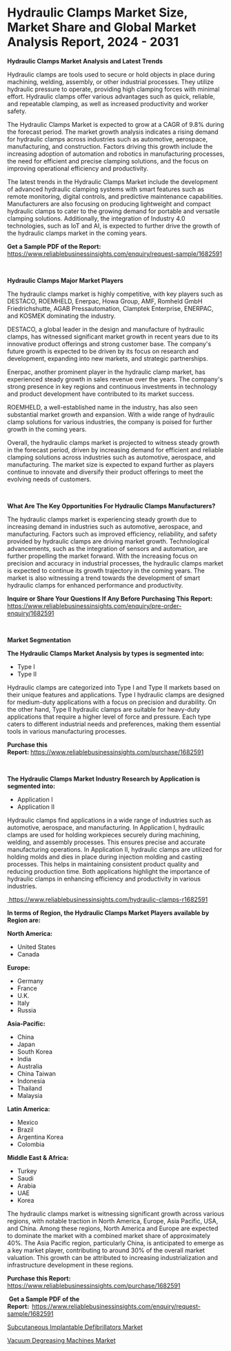 <p><h1>Hydraulic Clamps Market Size, Market Share and Global Market Analysis Report, 2024 - 2031</h1></p><p><strong>Hydraulic Clamps Market Analysis and Latest Trends</strong></p>
<p><p>Hydraulic clamps are tools used to secure or hold objects in place during machining, welding, assembly, or other industrial processes. They utilize hydraulic pressure to operate, providing high clamping forces with minimal effort. Hydraulic clamps offer various advantages such as quick, reliable, and repeatable clamping, as well as increased productivity and worker safety.</p><p>The Hydraulic Clamps Market is expected to grow at a CAGR of 9.8% during the forecast period. The market growth analysis indicates a rising demand for hydraulic clamps across industries such as automotive, aerospace, manufacturing, and construction. Factors driving this growth include the increasing adoption of automation and robotics in manufacturing processes, the need for efficient and precise clamping solutions, and the focus on improving operational efficiency and productivity.</p><p>The latest trends in the Hydraulic Clamps Market include the development of advanced hydraulic clamping systems with smart features such as remote monitoring, digital controls, and predictive maintenance capabilities. Manufacturers are also focusing on producing lightweight and compact hydraulic clamps to cater to the growing demand for portable and versatile clamping solutions. Additionally, the integration of Industry 4.0 technologies, such as IoT and AI, is expected to further drive the growth of the hydraulic clamps market in the coming years.</p></p>
<p><strong>Get a Sample PDF of the Report:&nbsp;</strong> <a href="https://www.reliablebusinessinsights.com/enquiry/request-sample/1682591">https://www.reliablebusinessinsights.com/enquiry/request-sample/1682591</a></p>
<p>&nbsp;</p>
<p><strong>Hydraulic Clamps Major Market Players</strong></p>
<p><p>The hydraulic clamps market is highly competitive, with key players such as DESTACO, ROEMHELD, Enerpac, Howa Group, AMF, Romheld GmbH Friedrichshutte, AGAB Pressautomation, Clamptek Enterprise, ENERPAC, and KOSMEK dominating the industry.</p><p>DESTACO, a global leader in the design and manufacture of hydraulic clamps, has witnessed significant market growth in recent years due to its innovative product offerings and strong customer base. The company's future growth is expected to be driven by its focus on research and development, expanding into new markets, and strategic partnerships.</p><p>Enerpac, another prominent player in the hydraulic clamp market, has experienced steady growth in sales revenue over the years. The company's strong presence in key regions and continuous investments in technology and product development have contributed to its market success.</p><p>ROEMHELD, a well-established name in the industry, has also seen substantial market growth and expansion. With a wide range of hydraulic clamp solutions for various industries, the company is poised for further growth in the coming years.</p><p>Overall, the hydraulic clamps market is projected to witness steady growth in the forecast period, driven by increasing demand for efficient and reliable clamping solutions across industries such as automotive, aerospace, and manufacturing. The market size is expected to expand further as players continue to innovate and diversify their product offerings to meet the evolving needs of customers.</p></p>
<p>&nbsp;</p>
<p><strong>What Are The Key Opportunities For Hydraulic Clamps Manufacturers?</strong></p>
<p><p>The hydraulic clamps market is experiencing steady growth due to increasing demand in industries such as automotive, aerospace, and manufacturing. Factors such as improved efficiency, reliability, and safety provided by hydraulic clamps are driving market growth. Technological advancements, such as the integration of sensors and automation, are further propelling the market forward. With the increasing focus on precision and accuracy in industrial processes, the hydraulic clamps market is expected to continue its growth trajectory in the coming years. The market is also witnessing a trend towards the development of smart hydraulic clamps for enhanced performance and productivity.</p></p>
<p><strong>Inquire or Share Your Questions If Any Before Purchasing This Report:</strong> <a href="https://www.reliablebusinessinsights.com/enquiry/pre-order-enquiry/1682591">https://www.reliablebusinessinsights.com/enquiry/pre-order-enquiry/1682591</a></p>
<p>&nbsp;</p>
<p><strong>Market Segmentation</strong></p>
<p><strong>The Hydraulic Clamps Market Analysis by types is segmented into:</strong></p>
<p><ul><li>Type I</li><li>Type II</li></ul></p>
<p><p>Hydraulic clamps are categorized into Type I and Type II markets based on their unique features and applications. Type I hydraulic clamps are designed for medium-duty applications with a focus on precision and durability. On the other hand, Type II hydraulic clamps are suitable for heavy-duty applications that require a higher level of force and pressure. Each type caters to different industrial needs and preferences, making them essential tools in various manufacturing processes.</p></p>
<p><strong>Purchase this Report:&nbsp;</strong><a href="https://www.reliablebusinessinsights.com/purchase/1682591">https://www.reliablebusinessinsights.com/purchase/1682591</a></p>
<p>&nbsp;</p>
<p><strong>The Hydraulic Clamps Market Industry Research by Application is segmented into:</strong></p>
<p><ul><li>Application I</li><li>Application II</li></ul></p>
<p><p>Hydraulic clamps find applications in a wide range of industries such as automotive, aerospace, and manufacturing. In Application I, hydraulic clamps are used for holding workpieces securely during machining, welding, and assembly processes. This ensures precise and accurate manufacturing operations. In Application II, hydraulic clamps are utilized for holding molds and dies in place during injection molding and casting processes. This helps in maintaining consistent product quality and reducing production time. Both applications highlight the importance of hydraulic clamps in enhancing efficiency and productivity in various industries.</p></p>
<p><a href="https://www.reliablebusinessinsights.com/hydraulic-clamps-r1682591">&nbsp;https://www.reliablebusinessinsights.com/hydraulic-clamps-r1682591</a></p>
<p><strong>In terms of Region, the Hydraulic Clamps Market Players available by Region are:</strong></p>
<p>
    <p> <strong> North America: </strong>
        <ul>
            <li>United States</li>
            <li>Canada</li>
        </ul>
        </p> 
    <p> <strong> Europe: </strong>
        <ul>
            <li>Germany</li>
            <li>France</li>
            <li>U.K.</li>
            <li>Italy</li>
            <li>Russia</li>
        </ul>
        </p> 
    <p> <strong> Asia-Pacific: </strong>
        <ul>
            <li>China</li>
            <li>Japan</li>
            <li>South Korea</li>
            <li>India</li>
            <li>Australia</li>
            <li>China Taiwan</li>
            <li>Indonesia</li>
            <li>Thailand</li>
            <li>Malaysia</li>
        </ul>
        </p> 
    <p> <strong> Latin America: </strong>
        <ul>
            <li>Mexico</li>
            <li>Brazil</li>
            <li>Argentina Korea</li>
            <li>Colombia</li>
        </ul>
        </p> 
    <p> <strong> Middle East & Africa: </strong>
        <ul>
            <li>Turkey</li>
            <li>Saudi</li>
            <li>Arabia</li>
            <li>UAE</li>
            <li>Korea</li>
        </ul>
    </p>
    </p>
<p><p>The hydraulic clamps market is witnessing significant growth across various regions, with notable traction in North America, Europe, Asia Pacific, USA, and China. Among these regions, North America and Europe are expected to dominate the market with a combined market share of approximately 40%. The Asia Pacific region, particularly China, is anticipated to emerge as a key market player, contributing to around 30% of the overall market valuation. This growth can be attributed to increasing industrialization and infrastructure development in these regions.</p></p>
<p><strong>Purchase this Report: </strong><a href="https://www.reliablebusinessinsights.com/purchase/1682591">https://www.reliablebusinessinsights.com/purchase/1682591</a></p>
<p>&nbsp;<strong>Get a Sample PDF of the Report:&nbsp;&nbsp;</strong><a href="https://www.reliablebusinessinsights.com/enquiry/request-sample/1682591">https://www.reliablebusinessinsights.com/enquiry/request-sample/1682591</a></p>
<p><strong></strong></p>
<p><p><a href="https://view.publitas.com/reportprime-1/deep-dive-into-the-subcutaneous-implantable-defibrillators-market-itstrends-market-segmentation-and-competitive-analysis/">Subcutaneous Implantable Defibrillators Market</a></p><p><a href="https://github.com/qndifksd5/Market-Research-Report-List-1/blob/main/vacuum-degreasing-machines-market.md">Vacuum Degreasing Machines Market</a></p></p>